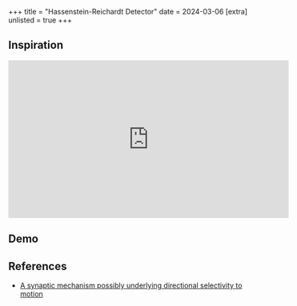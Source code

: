 +++
title = "Hassenstein-Reichardt Detector"
date = 2024-03-06
[extra]
unlisted = true
+++

## Inspiration

<section class="center-align">
  <iframe width="560" height="315" src="https://www.youtube.com/embed/8Ukin_-5aLQ?si=djBC-_lbigTmJdD9" title="YouTube video player" frameborder="0" allow="accelerometer; autoplay; clipboard-write; encrypted-media; gyroscope; picture-in-picture; web-share" allowfullscreen></iframe>
</section>

## Demo

<section id="demo-content" class="has-webgpu">
  <section class="controls">
  </section>
  <section class="center-align">
    <canvas width="1024" height="1024"></canvas>
  </section>
  <script src="demo.js" type="module"></script>
</section>

## References

- [A synaptic mechanism possibly underlying directional selectivity to motion](https://royalsocietypublishing.org/doi/pdf/10.1098/rspb.1978.0075)